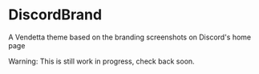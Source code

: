 # DiscordBrand
A Vendetta theme based on the branding screenshots on Discord's home page

Warning: This is still work in progress, check back soon.
